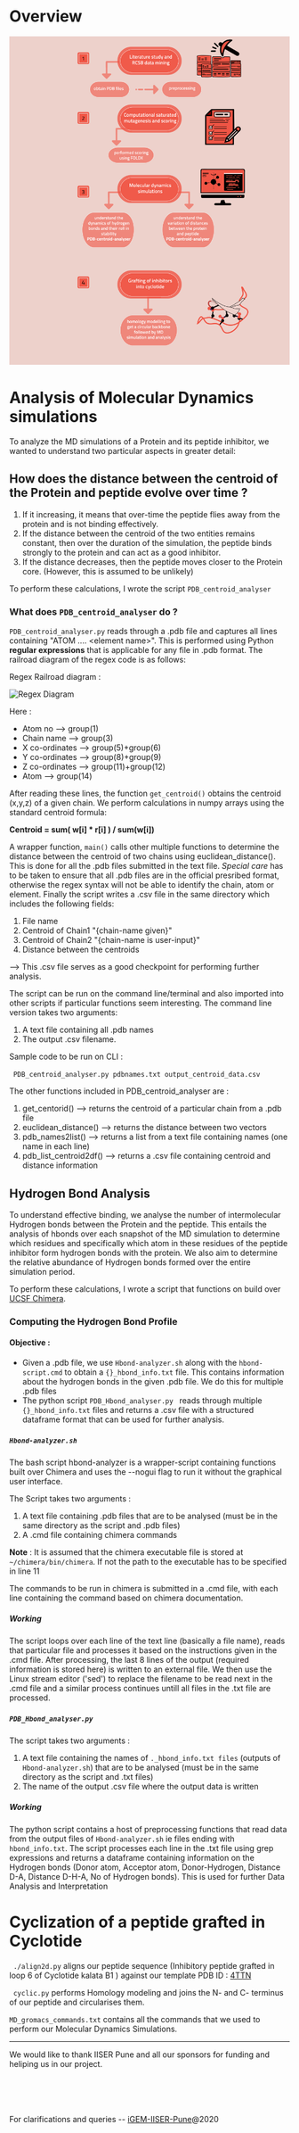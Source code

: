 # Overview

![](./dry_lab_overview.png)


# Analysis of Molecular Dynamics simulations

To analyze the MD simulations of a Protein and its peptide inhibitor, we wanted to understand two particular aspects in greater detail: 

## How does the distance between the centroid of the Protein and peptide evolve over time ? 
  1. If it increasing, it means that over-time the peptide flies away from the protein and is not binding effectively.
  2. If the distance between the centroid of the two entities remains constant, then over the duration of the simulation, the peptide binds strongly to the protein and can act as a good inhibitor. 
  3. If the distance decreases, then the peptide moves closer to the Protein core. (However, this is assumed to be unlikely) 
  
To perform these calculations, I wrote the script ```PDB_centroid_analyser``` 
 
### What does ```PDB_centroid_analyser``` do ?

```PDB_centroid_analyser.py``` reads through a .pdb file and captures all lines containing "ATOM .... \<element name\>". This is performed using Python **regular expressions** that is applicable for any file in .pdb format. The railroad diagram of the regex code is as follows: 
  
Regex Railroad diagram : 

![Regex Diagram](./2_MD_simulations_and_analysis/regex.svg)

Here : 
 - Atom no -->  group(1)
 - Chain name --> group(3)
 - X co-ordinates --> group(5)+group(6)
 - Y co-ordinates --> group(8)+group(9)
 - Z co-ordinates --> group(11)+group(12)
 - Atom -->  group(14)

After reading these lines, the function ```get_centroid()``` obtains the centroid (x,y,z) of a given chain. We perform calculations in numpy arrays using the standard centroid formula: 

   **Centroid = sum( w[i] * r[i] ) / sum(w[i])** 
  
A wrapper function, ```main()``` calls other multiple functions to determine the distance between the centroid of two chains using euclidean_distance(). This is done for all the .pdb files submitted in the text file. *Special care* has to be taken to ensure that all .pdb files are in the official presribed format, otherwise the regex syntax will not be able to identify the chain, atom or element. Finally the script writes a .csv file in the same directory which includes the following fields:

1. File name 
2. Centroid of Chain1 "{chain-name given}"
3. Centroid of Chain2 "{chain-name is user-input}"
4. Distance between the centroids

--> This .csv file serves as a good checkpoint for performing further analysis. 

The script can be run on the command line/terminal and also imported into other scripts if particular functions seem interesting. The command line version takes two arguments:
1. A text file containing all .pdb names 
2. The output .csv filename.

Sample code to be run on CLI : 

``` PDB_centroid_analyser.py pdbnames.txt output_centroid_data.csv```

The other functions included in PDB_centroid_analyser are : 
1. get_centorid() --> returns the centroid of a particular chain from a .pdb file
2. euclidean_distance() --> returns the distance between two vectors
3. pdb_names2list() --> returns a list from a text file containing names (one name in each line)
4. pdb_list_centroid2df() --> returns a .csv file containing centroid and distance information

## Hydrogen Bond Analysis

To understand effective binding, we analyse the number of intermolecular Hydrogen bonds between the Protein and the peptide. This entails the analysis of hbonds over each snapshot of the MD simulation to determine which residues and specifically which atom in these residues of the peptide inhibitor form hydrogen bonds with the protein. We also aim to determine the relative abundance of Hydrogen bonds formed over the entire simulation period. 

To perform these calculations, I wrote a script that functions on build over [UCSF Chimera](https://www.cgl.ucsf.edu/chimera/).  


### Computing the Hydrogen Bond Profile

#### Objective :
- Given a .pdb file, we use ```Hbond-analyzer.sh``` along with the ```hbond-script.cmd``` to obtain a ```{}_hbond_info.txt``` file. This contains information about the hydrogen bonds in the given .pdb file. We do this for multiple .pdb files
- The python script ```PDB_Hbond_analyser.py ``` reads through multiple ```{}_hbond_info.txt``` files and returns a .csv file with a structured dataframe format that can be used for further analysis. 


##### ```Hbond-analyzer.sh```
The bash script hbond-analyzer is a wrapper-script containing functions built over Chimera and uses the --nogui flag to run it without the graphical user interface.

The Script takes two arguments : 
1. A text file containing .pdb files that are to be analysed (must be in the same directory as the script and .pdb files)
2. A .cmd file containing chimera commands

**Note** : It is assumed that the chimera executable file is stored at ```~/chimera/bin/chimera```. If not the path to the executable has to be specified in line 11 

The commands to be run in chimera is submitted in a .cmd file, with each line containing the command based on chimera documentation. 

##### Working

The script loops over each line of the text line (basically a file name), reads that particular file and processes it based on the instructions given in the .cmd file. After processing, the last 8 lines of the output (required information is stored here) is written to an external file. We then use the Linux stream editor ('sed') to replace the filename to be read next in the .cmd file and a similar process continues untill all files in the .txt file are processed.   


##### ```PDB_Hbond_analyser.py ```

The script takes two arguments : 
1. A text file  containing the names of ```._hbond_info.txt files``` (outputs of ```Hbond-analyzer.sh```) that are to be analysed (must be in the same directory as the script and .txt files)
2. The name of the output .csv file where the output data is written 

##### Working 
The python script contains a host of preprocessing functions that read data from the output files of ```Hbond-analyzer.sh``` ie files ending with ```hbond_info.txt```. The script processes each line in the .txt file using grep expressions and returns a dataframe containing information on the Hydrogen bonds (Donor atom, Acceptor atom, Donor-Hydrogen, Distance D-A, Distance D-H-A, No of Hydrogen bonds). This is used for further Data Analysis and Interpretation



# Cyclization of a peptide grafted in Cyclotide

 ``` ./align2d.py```  aligns our peptide sequence (Inhibitory peptide grafted in loop 6 of Cyclotide kalata B1 ) against our template PDB ID : [4TTN](https://www.rcsb.org/structure/4ttm)


``` cyclic.py``` performs Homology modeling and joins the N- and C- terminus of our peptide and circularises them. 

``` MD_gromacs_commands.txt ``` contains all the commands that we used to perform our Molecular Dynamics Simulations. 

---

We would like to thank IISER Pune and all our sponsors for funding and heliping us in our project.


<br><br>
<br><br>
For clarifications and queries -- [iGEM-IISER-Pune](mailto:igem@sac.iiserpune.ac.in?subject=[igem20_github])@2020

